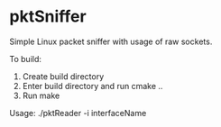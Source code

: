 # pktSniffer
Simple Linux packet sniffer with usage of raw sockets.

To build:
1. Create build directory
2. Enter build directory and run cmake ..
3. Run make

Usage:
./pktReader -i interfaceName
